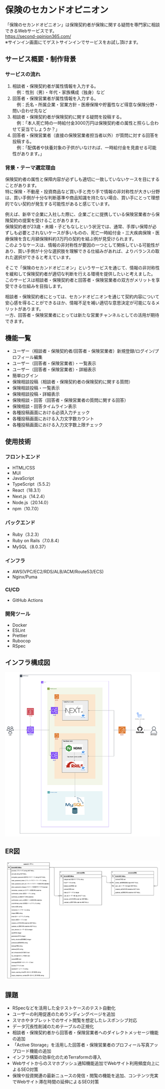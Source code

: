 # 保険のセカンドオピニオン
「保険のセカンドオピニオン」は保険契約者が保険に関する疑問を専門家に相談できるWebサービスです。  
https://second-opinion365.com/  
※サインイン画面にてゲストサインインでサービスをお試し頂けます。

## サービス概要・制作背景
### サービスの流れ
1. 相談者・保険契約者が属性情報を入力する。  
　例：性別（男）・年代・家族構成（独身）など  
2. 回答者・保険営業者が属性情報を入力する。  
　例：氏名・所属企業・営業方針・医療保険や貯蓄性など得意な保険分野・問い合わせ先など  
3. 相談者・保険契約者が保険契約に関する疑問を投稿する。  
　例：「本人死亡時の一時給付金3000万円は保険契約者の属性と照らし合わせて妥当でしょうか？」  
4. 回答者・保険営業者（直接の保険営業者担当者以外）が質問に対する回答を投稿する。  
　例：「配偶者や扶養対象の子供がいなければ、一時給付金を見直せる可能性があります。」  

### 背景・テーマ選定理由
保険契約者の属性と保障内容が必ずしも適切に一致していないケースを目にすることがあります。  
特に保険・不動産・投資商品など買い手と売り手で情報の非対称性が大きい分野は、買い手側が十分な判断基準や商品知識を持たない場合、買い手にとって理想的でない契約が発生する可能性があると感じています。

例えば、新卒で企業に入社した際に、企業ごとに提携している保険営業者から保険契約の提案を受けることがあります。  
保険契約者が23歳・未婚・子どもなしという状況では、通常、手厚い保障が必ずしも必要とされないケースが多いものの、死亡一時給付金・三大疾病保険・医療保険を含む月額保険料約3万円の契約を結ぶ例が見受けられます。  
このようなケースは、情報の非対称性が要因の一つとして関係している可能性があり、買い手側が十分な選択肢を理解できる仕組みがあれば、よりバランスの取れた選択ができると考えています。

そこで「保険のセカンドオピニオン」というサービスを通じて、情報の非対称性を緩和して保険契約者が適切な判断を行える環境を提供したいと考えました。  
このサービスは相談者・保険契約者と回答者・保険営業者の双方がメリットを享受できる仕組みを目指します。

相談者・保険契約者にとっては、セカンドオピニオンを通じて契約内容について安心感を得ることができるほか、情報不足を補い適切な意思決定が可能になるメリットがあります。  
一方、回答者・保険営業者にとっては新たな営業チャンネルとしての活用が期待できます。

## 機能一覧　
- ユーザー（相談者・保険契約者/回答者・保険営業者）新規登録/ログイン/プロフィール編集
- ユーザー（回答者・保険営業者）・一覧表示
- ユーザー（回答者・保険営業者）・詳細表示
- 簡単ログイン
- 保険相談投稿（相談者・保険契約者の保険契約に関する質問）
- 保険相談投稿・一覧表示
- 保険相談投稿・詳細表示
- 保険相談・回答（回答者・保険営業者の質問に関する回答）
- 保険相談・回答タイムライン表示
- 各種投稿画面における必須入力チェック
- 各種投稿画面における入力文字数カウント
- 各種投稿画面における入力文字数上限チェック

## 使用技術
### フロントエンド
- HTML/CSS
- MUI
- JavaScript
- TypeScript（5.5.2）
- React（18.3.1）
- Next.js（14.2.4）
- Node.js（20.14.0）
- npm（10.7.0）

### バックエンド
- Ruby（3.2.3）
- Ruby on Rails（7.0.8.4）
- MySQL（8.0.37）

### インフラ
- AWS(VPC/EC2/RDS/ALB/ACM/Route53/ECS)
- Nginx/Puma

### CI/CD
- GitHub Actions

### 開発ツール
- Docker
- ESLint
- Prettier
- Rubocop
- RSpec

## インフラ構成図
![インフラ構成図](./.github/images/保険のセカンドオピニオン・インフラ構成図.png)

## ER図
![ER図](./.github/images/保険のセカンドオピニオン・ER図.png)

## 課題
- RSpecなどを活用した全テストケースのテスト自動化
- ユーザーの利用促進のためランディングページを追加
- スマホやタブレットでのサイト閲覧を想定したレスポンシブ対応
- データ冗長性削減のためテーブルの正規化
- 相談者・保険契約者から回答者・保険営業者へのダイレクトメッセージ機能の追加
- 「Active Storage」を活用した回答者・保険営業者のプロフィール写真アップロード機能の追加
- インフラ構築の効率化のためTerraformの導入
- Webサイトからのスマホプッシュ通知機能追加でWebサイト利用頻度向上によるSEO対策
- 保険や投資関連の最新ニュースの発信・閲覧の機能を追加、コンテンツ充実でWebサイト滞在時間の延伸によるSEO対策

